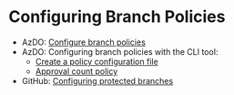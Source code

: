 # Configuring Branch Policies

* AzDO: [Configure branch policies](https://docs.microsoft.com/en-us/azure/devops/repos/git/branch-policies?view=azure-devops#configure-branch-policies)
* AzDO: Configuring branch policies with the CLI tool:
  * [Create a policy configuration file](https://docs.microsoft.com/en-us/azure/devops/cli/policy-configuration-file?view=azure-devops#create-a-policy-configuration-file)
  * [Approval count policy](https://docs.microsoft.com/en-us/rest/api/azure/devops/policy/configurations/create?view=azure-devops-rest-5.1#approval-count-policy)
* GitHub: [Configuring protected branches](https://help.github.com/en/github/administering-a-repository/about-protected-branches)
